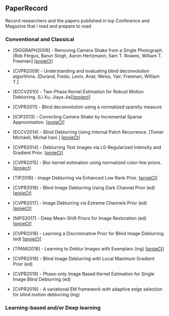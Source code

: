 ## PaperRecord
Record researchers and the papers published in top Conference and Magazine that i read and prepare to read

### Conventional and Classical

- [SIGGRAPH2006] - Removing Camera Shake from a Single Photograph. [Rob Fergus, Barun Singh, Aaron Hertzmann, Sam T. Roweis, William T. Freeman] [[projeCt]](https://cs.nyu.edu/~fergus/research/deblur.html)

- [CVPR2009] - Understanding and evaluating blind deconvolution algorithms. [Durand, Fredo; Levin, Anat; Weiss, Yair; Freeman, William T.]

- [ECCV2010] - Two-Phase Kernel Estimation for Robust Motion Deblurring. [Li Xu, Jiaya Jia][[project]](http://jiaya.me/projects/robust_deblur/index.html)

- [CVPR2011] - Blind deconvolution using a normalized sparsity measure 

- [ICIP2013] - Correcting Camera Shake by Incremental Sparse Approximation. [[projeCt]](https://github.com/shearerp/camera_shake_package)

- [ECCV2014] - Blind Deblurring Using Internal Patch Recurrence. [Tomer Michaeli, Michal Irani ] [[projeCt]](http://www.wisdom.weizmann.ac.il/~vision/BlindDeblur.html)

- [CVPR2014] - Deblurring Text Images via L0-Regularized Intensity and Gradient Prior. [[projeCt]](https://sites.google.com/site/jspanhomepage/l0rigdeblur)

- [CVPR2015] - Blur kernel estimation using normalized color-line priors. [[project]](http://cmlab.csie.ntu.edu.tw/~jasonlai/colorline_deblur/)

- [TIP2016] - Image Deblurring via Enhanced Low Rank Prior. [[projeCt]](https://sites.google.com/site/renwenqi888/research/deblurring/image-deblurring-via-elr)

- [CVPR2016] - Blind Image Deblurring Using Dark Channel Prior (ed) [[projeCt]](http://vllab1.ucmerced.edu/~jinshan/projects/dark-channel-deblur/)

- [CVPR2017] - Image Deblurring via Extreme Channels Prior (ed) [[projeCt]](https://sites.google.com/site/renwenqi888/research/deblurring/ecp)

- [NIPS2017] - Deep Mean-Shift Priors for Image Restoration (ed) [[projeCt]](https://github.com/siavashBigdeli/DMSP)

- [CVPR2018] - Learning a Discriminative Prior for Blind Image Deblurring (ed) [[projeCt]](https://sites.google.com/view/lerenhanli/homepage/learn_prior_deblur)

- [TPAMI2018] - Learning to Deblur Images with Exemplars (ing) [[projeCt]](https://sites.google.com/site/jspanhomepage/facedeblurring)

- [CVPR2019] - Blind Image Deblurring with Local Maximum Gradient Prior (ed)

- [CVPR2019] - Phase-only Image Based Kernel Estimation for Single Image Blind Deblurring (ed)

- [CVPR2019] - A variational EM framework with adaptive edge selection for blind motion deblurring (ing)


### Learning-based and/or Deep learning



